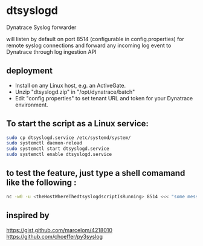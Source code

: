 # dtsyslogd

Dynatrace Syslog forwarder

will listen by default on port 8514 (configurable in config.properties) for remote syslog connections
and forward any incoming log event to Dynatrace through log ingestion API

## deployment
* Install on any Linux host, e.g. an ActiveGate.
* Unzip "dtsyslogd.zip" in "/opt/dynatrace/batch"
* Edit "config.properties" to set tenant URL and token for your Dynatrace environment.

## To start the script as a Linux service:

```bash
sudo cp dtsyslogd.service /etc/systemd/system/
sudo systemctl daemon-reload
sudo systemctl start dtsyslogd.service
sudo systemctl enable dtsyslogd.service
```


## to test the feature, just type a shell comamand like the following : 

```bash
nc -w0 -u <theHostWhereThedtsyslogdscriptIsRunning> 8514 <<< "some message to send to syslog"
```


## inspired by

https://gist.github.com/marcelom/4218010 
https://github.com/choeffer/py3syslog